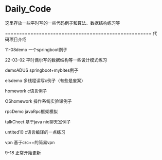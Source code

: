 # Daily_Code
这里存放一些平时写的一些代码例子和算法、数据结构练习等




====================================================
代码项目介绍


11-08demo                          一个springboot例子 


22-03-02                                平时偶尔写的数据结构等一些设计模式练习


demoADUS                          springboot+mybites例子


elsdemo        多线程读写c例子（有些是废案）


homework       c语言例子


OShomework     操作系统实验课例子


rpcDemo        javaRpc框架模拟


talkCheet      基于java nio聊天室例子


untited10      c语言编译的一点练习


vpn            基于c/c++的简易vpn


9-18           正常开始更新
